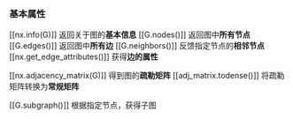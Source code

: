 ### 基本属性
[[nx.info(G)]] 返回关于图的**基本信息**
[[G.nodes()]] 返回图中**所有节点**
[[G.edges()]] 返回图中**所有边**
[[G.neighbors()]] 反馈指定节点的**相邻节点**
[[nx.get_edge_attributes()]] 获得**边的属性**

[[nx.adjacency_matrix(G)]] 得到图的**疏勒矩阵**
[[adj_matrix.todense()]] 将疏勒矩阵转换为**常规矩阵**


[[G.subgraph()]] 根据指定节点，获得子图